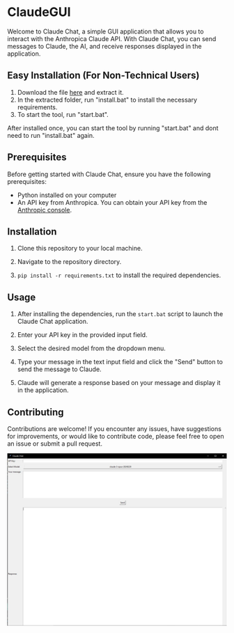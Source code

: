 # ClaudeGUI

Welcome to Claude Chat, a simple GUI application that allows you to interact with the Anthropica Claude API. With Claude Chat, you can send messages to Claude, the AI, and receive responses displayed in the application.

## Easy Installation (For Non-Technical Users)
1. Download the file [here](https://github.com/Ppaja/ClaudeGUI/archive/refs/heads/main.zip) and extract it.
2. In the extracted folder, run "install.bat" to install the necessary requirements.
3. To start the tool, run "start.bat".

After installed once, you can start the tool by running "start.bat" and dont need to run "install.bat" again.

## Prerequisites

Before getting started with Claude Chat, ensure you have the following prerequisites:

- Python installed on your computer
- An API key from Anthropica. You can obtain your API key from the [Anthropic console](https://console.anthropic.com/).

## Installation

1. Clone this repository to your local machine.

2. Navigate to the repository directory.

3. `pip install -r requirements.txt` to install the required dependencies. 

## Usage

1. After installing the dependencies, run the `start.bat` script to launch the Claude Chat application.

2. Enter your API key in the provided input field.

3. Select the desired model from the dropdown menu.

4. Type your message in the text input field and click the "Send" button to send the message to Claude.

5. Claude will generate a response based on your message and display it in the application.

## Contributing

Contributions are welcome! If you encounter any issues, have suggestions for improvements, or would like to contribute code, please feel free to open an issue or submit a pull request.


![screenshot.jpg](screenshot.jpg)
